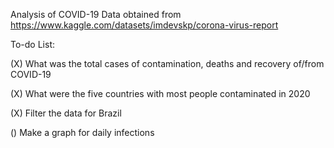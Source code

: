 Analysis of COVID-19 Data obtained from https://www.kaggle.com/datasets/imdevskp/corona-virus-report

To-do List:

(X) What was the total cases of contamination, deaths and recovery of/from COVID-19

(X) What were the five countries with most people contaminated in 2020

(X) Filter the data for Brazil

() Make a graph for daily infections
